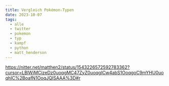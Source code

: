 ```yaml
---
title: Vergleich Pokémon-Typen
date: 2023-10-07
tags:
  - alle
  - twitter
  - pokemon
  - typ
  - kampf
  - python
  - matt_henderson
---
```


https://nitter.net/matthen2/status/1543226572592783362?cursor=LBlWjMCizeDz0uoqgMC47ZyZ0uoqgICw4abS1OoqgoC9mYHU0uoqhIC%2BoafN1OoqJQISAAA%3D#r
